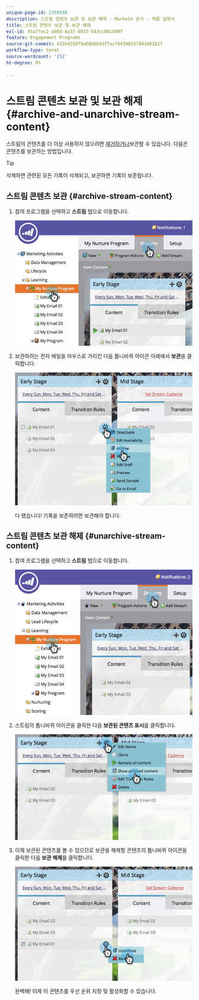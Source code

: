 ```yaml
---
unique-page-id: 2359930
description: 스트림 콘텐츠 보관 및 보관 해제 - Marketo 문서 - 제품 설명서
title: 스트림 콘텐츠 보관 및 보관 해제
exl-id: 45a7fec2-a98d-4a3f-8033-543cc88c499f
feature: Engagement Programs
source-git-commit: 431bd258f9a68bbb9df7acf043085578d3d91b1f
workflow-type: tm+mt
source-wordcount: '152'
ht-degree: 0%

---
```


# 스트림 콘텐츠 보관 및 보관 해제 {#archive-and-unarchive-stream-content}

스트림의 콘텐츠를 더 이상 사용하지 않으려면 [제거하거나](/help/marketo/product-docs/email-marketing/drip-nurturing/using-stream-content/remove-stream-content.md)보관할 수 있습니다. 다음은 콘텐츠를 보관하는 방법입니다.

>[!TIP]
>
>삭제하면 관련된 모든 기록이 삭제되고, 보관하면 기록이 보존됩니다.

## 스트림 콘텐츠 보관 {#archive-stream-content}

1. 참여 프로그램을 선택하고 **스트림** 탭으로 이동합니다.

   ![](assets/cloneasteam-4.jpg)

1. 보관하려는 전자 메일을 마우스로 가리킨 다음 톱니바퀴 아이콘 아래에서 **보관**&#x200B;을 클릭합니다.

   ![](assets/image2014-9-15-17-3a42-3a7.png)

   다 됐습니다! 기록을 보존하려면 보관해야 합니다.

## 스트림 콘텐츠 보관 해제 {#unarchive-stream-content}

1. 참여 프로그램을 선택하고 **스트림** 탭으로 이동합니다.

   ![](assets/image2014-9-15-17-3a42-3a11.png)

1. 스트림의 톱니바퀴 아이콘을 클릭한 다음 **보관된 콘텐츠 표시**&#x200B;를 클릭합니다.

   ![](assets/image2014-9-15-17-3a42-3a15.png)

1. 이제 보관된 콘텐츠를 볼 수 있으므로 보관을 해제할 콘텐츠의 톱니바퀴 아이콘을 클릭한 다음 **보관 해제**&#x200B;를 클릭합니다.

   ![](assets/image2014-9-15-17-3a42-3a24.png)

   완벽해! 이제 이 콘텐츠를 우선 순위 지정 및 활성화할 수 있습니다.
